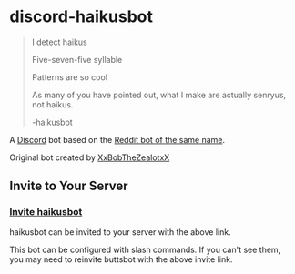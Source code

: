 # discord-haikusbot

> I detect haikus
>
> Five-seven-five syllable
>
> Patterns are so cool
> 
> As many of you have pointed out, what I make are actually senryus, not haikus.
> 
> -haikusbot

A [Discord](https://discord.com/) bot based on the [Reddit bot of the same name](https://www.reddit.com/r/haikusbot/comments/ibsjyq/about_me/).

Original bot created by [XxBobTheZealotxX](https://www.reddit.com/user/XxBobTheZealotxX/)

## Invite to Your Server

### [Invite haikusbot]()

haikusbot can be invited to your server with the above link.

This bot can be configured with slash commands. If you can't see them, you may need to reinvite buttsbot with the above invite link.
